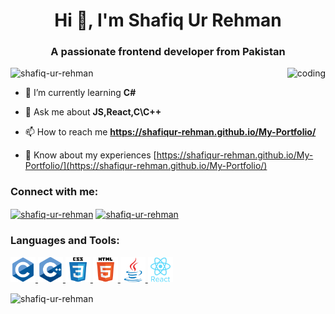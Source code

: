 <h1 align="center">Hi 👋, I'm Shafiq Ur Rehman</h1>
<h3 align="center">A passionate frontend developer from Pakistan</h3>
<img align = "right" widht = "300" alt = "coding" src = "https://luatgiale.vn/wp-content/uploads/2019/09/sales-manager-dl.gif" >

<p align="left"> <img src="https://komarev.com/ghpvc/?username=shafiq-ur-rehman&label=Profile%20views&color=0e75b6&style=flat" alt="shafiq-ur-rehman" /> </p>

- 🌱 I’m currently learning **C#**

- 💬 Ask me about **JS,React,C\C++**

- 📫 How to reach me **https://shafiqur-rehman.github.io/My-Portfolio/**

- 📄 Know about my experiences [https://shafiqur-rehman.github.io/My-Portfolio/](https://shafiqur-rehman.github.io/My-Portfolio/)

<h3 align="left">Connect with me:</h3>
<p align="left">
<a href="https://linkedin.com/in/shafiq-ur-rehman" target="blank"><img align="center" src="https://raw.githubusercontent.com/rahuldkjain/github-profile-readme-generator/master/src/images/icons/Social/linked-in-alt.svg" alt="shafiq-ur-rehman" height="30" width="40" /></a>
<a href="https://www.leetcode.com/shafiq-ur-rehman" target="blank"><img align="center" src="https://raw.githubusercontent.com/rahuldkjain/github-profile-readme-generator/master/src/images/icons/Social/leet-code.svg" alt="shafiq-ur-rehman" height="30" width="40" /></a>
</p>

<h3 align="left">Languages and Tools:</h3>
<p align="left"> <a href="https://www.cprogramming.com/" target="_blank" rel="noreferrer"> <img src="https://raw.githubusercontent.com/devicons/devicon/master/icons/c/c-original.svg" alt="c" width="40" height="40"/> </a> <a href="https://www.w3schools.com/cpp/" target="_blank" rel="noreferrer"> <img src="https://raw.githubusercontent.com/devicons/devicon/master/icons/cplusplus/cplusplus-original.svg" alt="cplusplus" width="40" height="40"/> </a> <a href="https://www.w3schools.com/css/" target="_blank" rel="noreferrer"> <img src="https://raw.githubusercontent.com/devicons/devicon/master/icons/css3/css3-original-wordmark.svg" alt="css3" width="40" height="40"/> </a> <a href="https://www.w3.org/html/" target="_blank" rel="noreferrer"> <img src="https://raw.githubusercontent.com/devicons/devicon/master/icons/html5/html5-original-wordmark.svg" alt="html5" width="40" height="40"/> </a> <a href="https://www.java.com" target="_blank" rel="noreferrer"> <img src="https://raw.githubusercontent.com/devicons/devicon/master/icons/java/java-original.svg" alt="java" width="40" height="40"/> </a> <a href="https://reactjs.org/" target="_blank" rel="noreferrer"> <img src="https://raw.githubusercontent.com/devicons/devicon/master/icons/react/react-original-wordmark.svg" alt="react" width="40" height="40"/> </a> </p>

<p><img align="center" src="https://github-readme-streak-stats.herokuapp.com/?user=shafiq-ur-rehman&" alt="shafiq-ur-rehman" /></p>
